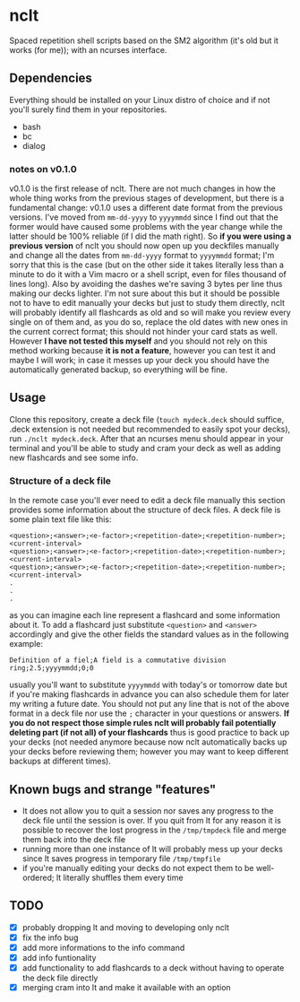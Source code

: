 # nclt
Spaced repetition shell scripts based on the SM2 algorithm (it's old but it works (for me)); with an ncurses interface.

## Dependencies
Everything should be installed on your Linux distro of choice and if not you'll surely find them in your repositories.

* bash
* bc
* dialog

### notes on v0.1.0
v0.1.0 is the first release of nclt. There are not much changes in how the whole thing works from the previous stages of development, but there is a fundamental change: v0.1.0 uses a different date format from the previous versions. I've moved from `mm-dd-yyyy` to `yyyymmdd` since I find out that the former would have caused some problems with the year change while the latter should be 100% reliable (if I did the math right). So **if you were using a previous version** of nclt you should now open up you deckfiles manually and change all the dates from `mm-dd-yyyy` format to `yyyymmdd` format; I'm sorry that this is the case (but on the other side it takes literally less than a minute to do it with a Vim macro or a shell script, even for files thousand of lines long). Also by avoiding the dashes we're saving 3 bytes per line thus making our decks lighter.
I'm not sure about this but it should be possible not to have to edit manually your decks but just to study them directly, nclt will probably identify all flashcards as old and so will make you review every single on of them and, as you do so, replace the old dates with new ones in the current correct format; this should not hinder your card stats as well. However **I have not tested this myself** and you should not rely on this method working because **it is not a feature**, however you can test it and maybe I will work; in case it messes up your deck you should have the automatically generated backup, so everything will be fine.

## Usage
Clone this repository, create a deck file (`touch mydeck.deck` should suffice, .deck extension is not needed but recommended to easily spot your decks), run `./nclt mydeck.deck`. After that an ncurses menu should appear in your terminal and you'll be able to study and cram your deck as well as adding new flashcards and see some info.

### Structure of a deck file
In the remote case you'll ever need to edit a deck file manually this section provides some information about the structure of deck files. A deck file is some plain text file like this:

```
<question>;<answer>;<e-factor>;<repetition-date>;<repetition-number>;<current-interval>
<question>;<answer>;<e-factor>;<repetition-date>;<repetition-number>;<current-interval>
<question>;<answer>;<e-factor>;<repetition-date>;<repetition-number>;<current-interval>
.
.
.
```

as you can imagine each line represent a flashcard and some information about it. To add a flashcard just substitute `<question>` and `<answer>` accordingly and give the other fields the standard values as in the following example:

```
Definition of a fiel;A field is a commutative division ring;2.5;yyyymmdd;0;0
```

usually you'll want to substitute `yyyymmdd` with today's or tomorrow date but if you're making flashcards in advance you can also schedule them for later my writing a future date. You should not put any line that is not of the above format in a deck file nor use the `;` character in your questions or answers. **If you do not respect those simple rules nclt will probably fail potentially deleting part (if not all) of your flashcards** thus is good practice to back up your decks (not needed anymore because now nclt automatically backs up your decks before reviewing them; however you may want to keep different backups at different times).

## Known bugs and strange "features"
* lt does not allow you to quit a session nor saves any progress to the deck file until the session is over. If you quit from lt for any reason it is possible to recover the lost progress in the `/tmp/tmpdeck` file and merge them back into the deck file
* running more than one instance of lt will probably mess up your decks since lt saves progress in temporary file `/tmp/tmpfile`
* if you're manually editing your decks do not expect them to be well-ordered; lt literally shuffles them every time

## TODO
* [X] probably dropping lt and moving to developing only nclt
* [X] fix the info bug
* [X] add more informations to the info command
* [X] add info funtionality
* [X] add functionality to add flashcards to a deck without having to operate the deck file directly
* [X] merging cram into lt and make it available with an option
